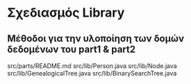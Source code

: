 # Σχεδιασμός Library

## Μέθοδοι για την υλοποίηση των δομών δεδομένων του part1 & part2
src/parts/README.md
src/lib/Person.java
src/lib/Node.java
src/lib/GenealogicalTree.java
src/lib/BinarySearchTree.java